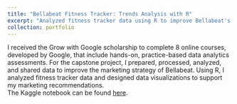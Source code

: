 ```yaml
---
title: "Bellabeat Fitness Tracker: Trends Analysis with R"
excerpt: "Analyzed fitness tracker data using R to improve Bellabeat's marketing strategy"
collection: portfolio
---
```


I received the Grow with Google scholarship to complete 8 online courses, developed by Google, that include hands-on, practice-based data analytics assessments. For the capstone project, I prepared, processed, analyzed, and shared data to improve the marketing strategy of Bellabeat. Using R, I analyzed fitness tracker data and designed data visualizations to support my marketing recommendations.  
The Kaggle notebook can be found [here](https://github.com/cynthia-francis/Data-Science-Analytics-Portfolio/blob/0da7c545b4a4dfb1ba3706c5573325336a637368/bellabeat-fitness-tracker-trends-analysis-with-r.ipynb).
